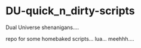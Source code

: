 # DU-quick_n_dirty-scripts
Dual Universe shenanigans....

repo for some homebaked scripts... lua... meehhh....

